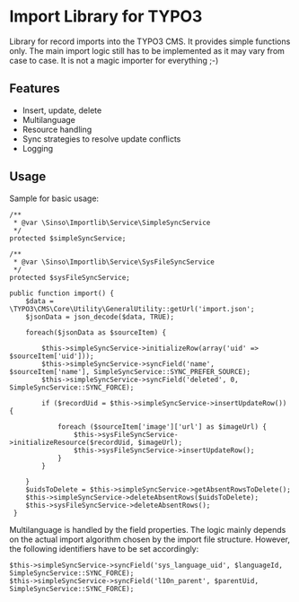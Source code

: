 # Import Library for TYPO3

Library for record imports into the TYPO3 CMS. It provides simple functions only. The main import logic still has to be 
implemented as it may vary from case to case. It is not a magic importer for everything ;-)

## Features
- Insert, update, delete
- Multilanguage
- Resource handling
- Sync strategies to resolve update conflicts
- Logging

## Usage

Sample for basic usage:

    /**
     * @var \Sinso\Importlib\Service\SimpleSyncService
     */
    protected $simpleSyncService;

    /**
     * @var \Sinso\Importlib\Service\SysFileSyncService
     */
    protected $sysFileSyncService;
    
    public function import() {
        $data = \TYPO3\CMS\Core\Utility\GeneralUtility::getUrl('import.json';
        $jsonData = json_decode($data, TRUE);
        
        foreach($jsonData as $sourceItem) {
        
            $this->simpleSyncService->initializeRow(array('uid' => $sourceItem['uid']));
            $this->simpleSyncService->syncField('name', $sourceItem['name'], SimpleSyncService::SYNC_PREFER_SOURCE);
            $this->simpleSyncService->syncField('deleted', 0, SimpleSyncService::SYNC_FORCE);
            
            if ($recordUid = $this->simpleSyncService->insertUpdateRow()) {

                foreach ($sourceItem['image']['url'] as $imageUrl) {
                    $this->sysFileSyncService->initializeResource($recordUid, $imageUrl);
                    $this->sysFileSyncService->insertUpdateRow();
                }
            }
            
        }
        $uidsToDelete = $this->simpleSyncService->getAbsentRowsToDelete();
        $this->simpleSyncService->deleteAbsentRows($uidsToDelete);
        $this->sysFileSyncService->deleteAbsentRows();
     }

Multilanguage is handled by the field properties. The logic mainly depends on the actual import algorithm chosen by the
import file structure. However, the following identifiers have to be set accordingly:

    $this->simpleSyncService->syncField('sys_language_uid', $languageId, SimpleSyncService::SYNC_FORCE);
    $this->simpleSyncService->syncField('l10n_parent', $parentUid, SimpleSyncService::SYNC_FORCE);